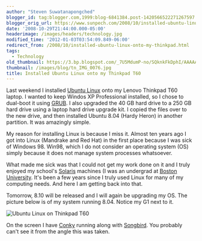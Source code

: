 ```yaml
---
author: "Steven Suwatanapongched"
blogger_id: tag:blogger.com,1999:blog-6841384.post-1420566522271267597
blogger_orig_url: https://www.sunpech.com/2008/10/installed-ubuntu-linux-onto-my-thinkpad.html
date: '2008-10-29T21:44:00.000-05:00'
headerimage: /images/headers/technology.jpg
modified_time: '2012-01-03T03:54:09.849-06:00'
redirect_from: /2008/10/installed-ubuntu-linux-onto-my-thinkpad.html
tags:
  - Technology
old_thumbnail: https://3.bp.blogspot.com/_7U5MdumP-no/SQknkFkDphI/AAAAAAAAIQw/9D8L3k8Sdwg/s800/IMG_0076.JPG
thumbnail: /images/blog/tn_IMG_0076.jpg
title: Installed Ubuntu Linux onto my Thinkpad T60
---
```



Last weekend I installed [Ubuntu Linux](https://www.ubuntu.com/) onto my Lenovo Thinkpad T60 laptop.  I wanted to keep Windos XP Professional installed, so I chose to dual-boot it using [GRUB](https://www.gnu.org/software/grub/).  I also upgraded the 40 GB hard drive to a 250 GB hard drive using a laptop hard drive upgrade kit.  I copied the files over to the new drive, and then installed Ubuntu 8.04 (Hardy Heron) in another partition.  It was amazingly simple.

My reason for installing Linux is because I miss it.  Almost ten years ago I got into Linux (Mandrake and Red Hat) in the first place because I was sick of Windows 98.  Win98, which I do not consider an operating system (OS) simply because it does not manage system processes whatsoever.  

What made me sick was that I could not get my work done on it and I truly enjoyed my school's [Solaris](https://en.wikipedia.org/wiki/Solaris_Operating_System) machines (I was an undergrad at [Boston University](https://www.bu.edu/).  It's been a few years since I truly used Linux for many of my computing needs.  And here I am getting back into that.

Tomorrow, 8.10 will be released and I will again be upgrading my OS.  The picture below is of my system running 8.04.  Notice my G1 next to it.

![Ubuntu Linux on Thinkpad T60](/images/blog/IMG_0076.jpg)

On the screen I have [Conky](https://conky.sourceforge.net/) running along with [Songbird](https://getsongbird.com/).  You probably can't see it from the angle this was taken.